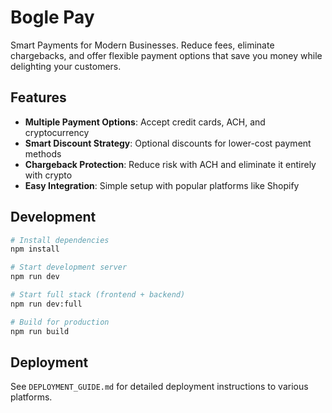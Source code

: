 # Bogle Pay

Smart Payments for Modern Businesses. Reduce fees, eliminate chargebacks, and offer flexible payment options that save you money while delighting your customers.

## Features

- **Multiple Payment Options**: Accept credit cards, ACH, and cryptocurrency
- **Smart Discount Strategy**: Optional discounts for lower-cost payment methods
- **Chargeback Protection**: Reduce risk with ACH and eliminate it entirely with crypto
- **Easy Integration**: Simple setup with popular platforms like Shopify

## Development

```bash
# Install dependencies
npm install

# Start development server
npm run dev

# Start full stack (frontend + backend)
npm run dev:full

# Build for production
npm run build
```

## Deployment

See `DEPLOYMENT_GUIDE.md` for detailed deployment instructions to various platforms.
